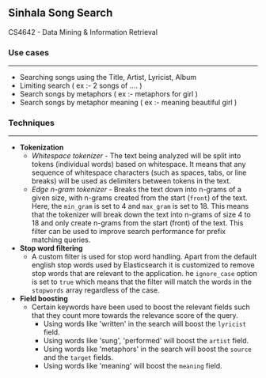 ## Sinhala Song Search
 CS4642 - Data Mining & Information Retrieval

### Use cases
<hr></hr>  

 - Searching songs using the Title, Artist, Lyricist, Album
 - Limiting search ( ex :- 2 songs of .... )
 - Search songs by metaphors ( ex :- metaphors for girl )
 - Search songs by metaphor meaning ( ex :- meaning beautiful girl )

### Techniques
<hr></hr>  

 - **Tokenization**
	 -  *Whitespace tokenizer* - The text being analyzed will be split into tokens (individual words) based on whitespace. It means that any sequence of whitespace characters (such as spaces, tabs, or line breaks) will be used as delimiters between tokens in the text.
	 - *Edge n-gram tokenizer* - Breaks the text down into n-grams of a given size, with n-grams created from the start  (`front`) of the text. Here, the `min_gram` is set to 4 and `max_gram` is set to 18. This means that the tokenizer will break down the text into n-grams of size 4 to 18 and only create n-grams from the start (front) of the text. This filter can be used to improve search performance for prefix matching queries.
 - **Stop word filtering**
	 - A custom filter is used for stop word handling. Apart from the default english stop words used by Elasticsearch it is customized to remove stop words that are relevant to the application. he `ignore_case` option is set to `true` which means that the filter will match the words in the `stopwords` array regardless of the case.
- **Field boosting**
	- Certain keywords have been used to boost the relevant fields such that they count more towards the relevance score of the query.
		- Using words like 'written' in the search will boost the `lyricist` field.
		- Using words like 'sung', 'performed' will boost the `artist` field.
		- Using words like 'metaphors' in the search will boost the `source` and the `target` fields.
		- Using words like 'meaning' will boost the `meaning` field.

